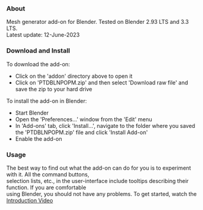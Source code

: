 ### About

Mesh generator add-on for Blender. Tested on Blender 2.93 LTS and 3.3 LTS.  
Latest update: 12-June-2023


### Download and Install

To download the add-on:  
- Click on the 'addon' directory above to open it
- Click on 'PTDBLNPOPM.zip' and then select 'Download raw file' and save the zip to your hard drive  

To install the add-on in Blender:
- Start Blender
- Open the 'Preferences...' window from the 'Edit' menu
- In 'Add-ons' tab, click 'Install...', navigate to the folder where you saved the 'PTDBLNPOPM.zip' file and click 'Install Add-on'
- Enable the add-on


### Usage

The best way to find out what the add-on can do for you is to experiment with it. All the command buttons,  
selection lists, etc., in the user-interface include tooltips describing their function. If you are comfortable  
using Blender, you should not have any problems. To get started, watch the [Introduction Video](https://www.youtube.com/watch?v=5YuJ9eQYwVE)
